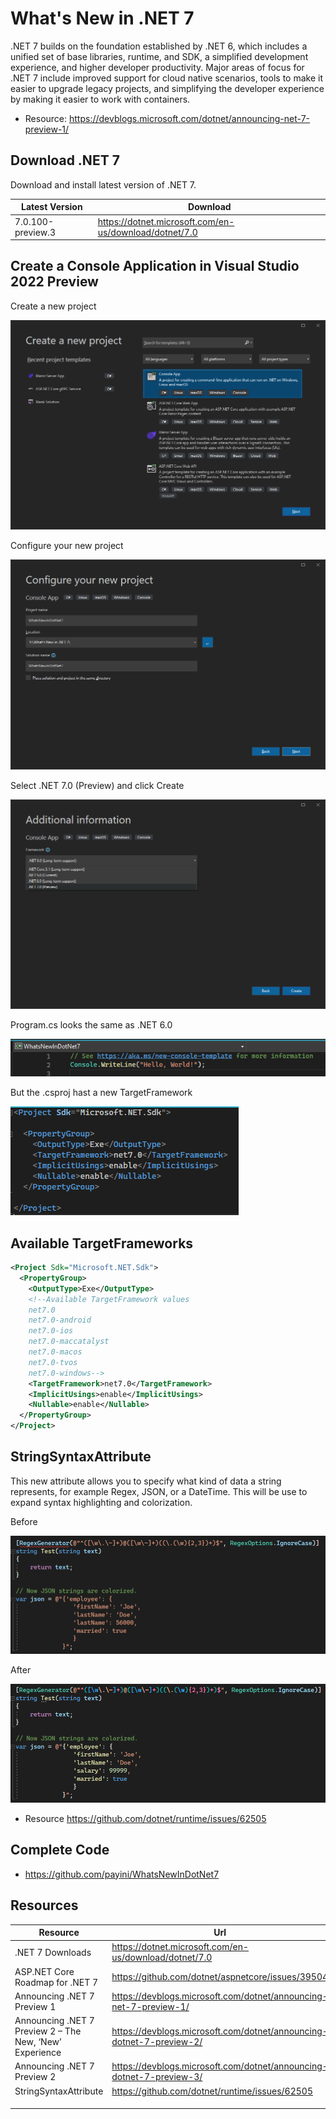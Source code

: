 # What's New in .NET 7

.NET 7 builds on the foundation established by .NET 6, which includes a unified set of base libraries, runtime, and SDK, a simplified development experience, and higher developer productivity. Major areas of focus for .NET 7 include improved support for cloud native scenarios, tools to make it easier to upgrade legacy projects, and simplifying the developer experience by making it easier to work with containers.

* Resource: <https://devblogs.microsoft.com/dotnet/announcing-net-7-preview-1/>

## Download .NET 7

Download and install latest version of .NET 7.

|Latest Version|Download|
|--------------|--------|
|7.0.100-preview.3|<https://dotnet.microsoft.com/en-us/download/dotnet/7.0>|

## Create a Console Application in Visual Studio 2022 Preview

Create a new project

![picture 1](images/470356d86aea87bdde1fa692c683ac139b4b0d8e852d54772861b7067bd3b498.png)  

Configure your new project

![picture 2](images/edf226708a313ba1519451152d61a91f3e6da3b98ff47ed6d8a825b0cc334d76.png)  

Select .NET 7.0 (Preview) and click Create

![picture 3](images/df806324abaff2d3e2d325c43f7e29cda15da138c0c9c1c9d3a74e42fee4a8b6.png)  

Program.cs looks the same as .NET 6.0

![picture 4](images/4829c4ae194e6b606ff84da738a1e59e13b234f0f99660d0c5e4015b76cfe703.png)  

But the .csproj hast a new TargetFramework

![picture 5](images/28ae4f02f17d793ea696664fbe01853a87d2c4138f313af480133567ee9da47c.png)  

## Available TargetFrameworks

```xml
<Project Sdk="Microsoft.NET.Sdk">
  <PropertyGroup>
    <OutputType>Exe</OutputType>
    <!--Available TargetFramework values
    net7.0
    net7.0-android
    net7.0-ios
    net7.0-maccatalyst
    net7.0-macos
    net7.0-tvos
    net7.0-windows-->
    <TargetFramework>net7.0</TargetFramework>
    <ImplicitUsings>enable</ImplicitUsings>
    <Nullable>enable</Nullable>
  </PropertyGroup>
</Project>
```

## StringSyntaxAttribute

This new attribute allows you to specify what kind of data a string represents, for example Regex, JSON, or a DateTime. This will be use to expand syntax highlighting and colorization.

Before

![picture 11](images/c6ef9e3187e024adfd3a37943ee0b9cee2c7feb479c418e584da503cf545d5f3.png)  

After

![picture 10](images/4625bf3ba0630af44a20b1c72796a82060305ef63abfd386687acb44c84dadfb.png)  

* Resource <https://github.com/dotnet/runtime/issues/62505>

## 


## Complete Code

* <https://github.com/payini/WhatsNewInDotNet7>

## Resources

|Resource                       |Url                                                     |
|-------------------------------|--------------------------------------------------------|
|.NET 7 Downloads               |<https://dotnet.microsoft.com/en-us/download/dotnet/7.0>|
|ASP.NET Core Roadmap for .NET 7|<https://github.com/dotnet/aspnetcore/issues/39504>     |
|Announcing .NET 7 Preview 1|<https://devblogs.microsoft.com/dotnet/announcing-net-7-preview-1/>|
|Announcing .NET 7 Preview 2 – The New, ‘New’ Experience|<https://devblogs.microsoft.com/dotnet/announcing-dotnet-7-preview-2/>|
|Announcing .NET 7 Preview 2|<https://devblogs.microsoft.com/dotnet/announcing-dotnet-7-preview-3/>|
|StringSyntaxAttribute|<https://github.com/dotnet/runtime/issues/62505>|
|||
|||
|||